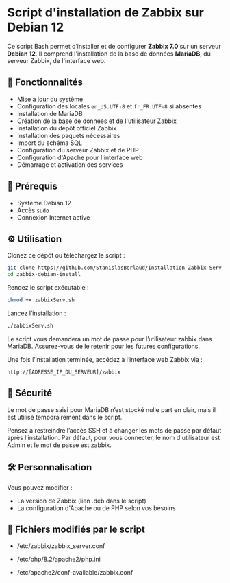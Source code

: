 # Script d'installation de Zabbix sur Debian 12

Ce script Bash permet d’installer et de configurer **Zabbix 7.0** sur un serveur **Debian 12**. Il comprend l'installation de la base de données **MariaDB**, du serveur Zabbix, de l'interface web.

## 🚀 Fonctionnalités

- Mise à jour du système
- Configuration des locales `en_US.UTF-8` et `fr_FR.UTF-8` si absentes
- Installation de MariaDB
- Création de la base de données et de l'utilisateur Zabbix
- Installation du dépôt officiel Zabbix
- Installation des paquets nécessaires
- Import du schéma SQL
- Configuration du serveur Zabbix et de PHP
- Configuration d'Apache pour l'interface web
- Démarrage et activation des services

## 📝 Prérequis

- Système Debian 12
- Accès `sudo`
- Connexion Internet active

## ⚙️ Utilisation
Clonez ce dépôt ou téléchargez le script :
```bash
git clone https://github.com/StanislasBerlaud/Installation-Zabbix-Serv-.git
cd zabbix-debian-install
```
Rendez le script exécutable :

```bash
chmod +x zabbixServ.sh
```
Lancez l’installation :

```bash
./zabbixServ.sh
```
Le script vous demandera un mot de passe pour l’utilisateur zabbix dans MariaDB. Assurez-vous de le retenir pour les futures configurations.

Une fois l’installation terminée, accédez à l’interface web Zabbix via :
```
http://[ADRESSE_IP_DU_SERVEUR]/zabbix
```

## 🔐 Sécurité
Le mot de passe saisi pour MariaDB n’est stocké nulle part en clair, mais il est utilisé temporairement dans le script.

Pensez à restreindre l’accès SSH et à changer les mots de passe par défaut après l’installation.
Par défaut, pour vous connecter, le nom d'utilisateur est Admin et le mot de passe est zabbix.


## 🛠️ Personnalisation
Vous pouvez modifier :

- La version de Zabbix (lien .deb dans le script)
- La configuration d'Apache ou de PHP selon vos besoins


## 📂 Fichiers modifiés par le script 

- /etc/zabbix/zabbix_server.conf

- /etc/php/8.2/apache2/php.ini

- /etc/apache2/conf-available/zabbix.conf

